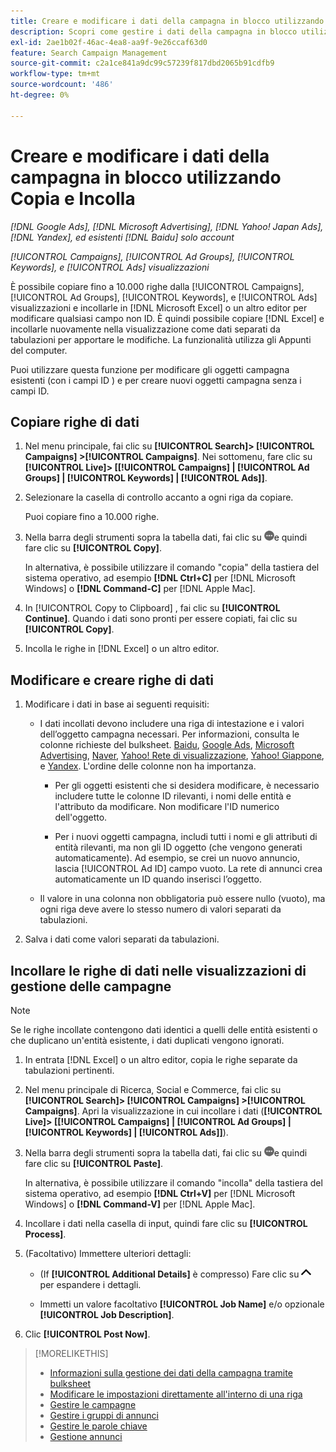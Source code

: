 ```yaml
---
title: Creare e modificare i dati della campagna in blocco utilizzando Copia e Incolla
description: Scopri come gestire i dati della campagna in blocco utilizzando la funzione di copia e incolla.
exl-id: 2ae1b02f-46ac-4ea8-aa9f-9e26ccaf63d0
feature: Search Campaign Management
source-git-commit: c2a1ce841a9dc99c57239f817dbd2065b91cdfb9
workflow-type: tm+mt
source-wordcount: '486'
ht-degree: 0%

---
```


# Creare e modificare i dati della campagna in blocco utilizzando Copia e Incolla

*[!DNL Google Ads], [!DNL Microsoft Advertising], [!DNL Yahoo! Japan Ads], [!DNL Yandex], ed esistenti [!DNL Baidu] solo account*

*[!UICONTROL Campaigns], [!UICONTROL Ad Groups], [!UICONTROL Keywords], e [!UICONTROL Ads] visualizzazioni*

È possibile copiare fino a 10.000 righe dalla [!UICONTROL Campaigns], [!UICONTROL Ad Groups], [!UICONTROL Keywords], e [!UICONTROL Ads] visualizzazioni e incollarle in [!DNL Microsoft Excel] o un altro editor per modificare qualsiasi campo non ID. È quindi possibile copiare [!DNL Excel] e incollarle nuovamente nella visualizzazione come dati separati da tabulazioni per apportare le modifiche. La funzionalità utilizza gli Appunti del computer.

Puoi utilizzare questa funzione per modificare gli oggetti campagna esistenti (con i campi ID ) e per creare nuovi oggetti campagna senza i campi ID.

## Copiare righe di dati

1. Nel menu principale, fai clic su **[!UICONTROL Search]> [!UICONTROL Campaigns] >[!UICONTROL Campaigns]**. Nei sottomenu, fare clic su **[!UICONTROL Live]> \[[!UICONTROL Campaigns] \| [!UICONTROL Ad Groups] \| [!UICONTROL Keywords] \| [!UICONTROL Ads]\]**.

1. Selezionare la casella di controllo accanto a ogni riga da copiare.

   Puoi copiare fino a 10.000 righe.

1. Nella barra degli strumenti sopra la tabella dati, fai clic su ![Altro](/help/search-social-commerce/assets/more.png "Altro")e quindi fare clic su **[!UICONTROL Copy]**.

   In alternativa, è possibile utilizzare il comando &quot;copia&quot; della tastiera del sistema operativo, ad esempio **[!DNL Ctrl+C]** per [!DNL Microsoft Windows] o **[!DNL Command-C]** per [!DNL Apple Mac].

1. In [!UICONTROL Copy to Clipboard] , fai clic su **[!UICONTROL Continue]**. Quando i dati sono pronti per essere copiati, fai clic su **[!UICONTROL Copy]**.

1. Incolla le righe in [!DNL Excel] o un altro editor.

## Modificare e creare righe di dati

1. Modificare i dati in base ai seguenti requisiti:

   * I dati incollati devono includere una riga di intestazione e i valori dell’oggetto campagna necessari. Per informazioni, consulta le colonne richieste del bulksheet. [Baidu](/help/search-social-commerce/campaign-management/bulksheets/bulksheet-data-formats/bulksheet-data-baidu.md), [Google Ads](/help/search-social-commerce/campaign-management/bulksheets/bulksheet-data-formats/bulksheet-data-google.md), [Microsoft Advertising](/help/search-social-commerce/campaign-management/bulksheets/bulksheet-data-formats/bulksheet-data-microsoft.md), [Naver](/help/search-social-commerce/campaign-management/bulksheets/bulksheet-data-formats/bulksheet-data-naver.md), [Yahoo! Rete di visualizzazione](/help/search-social-commerce/campaign-management/bulksheets/bulksheet-data-formats/bulksheet-data-yahoo-display-network.md), [Yahoo! Giappone](/help/search-social-commerce/campaign-management/bulksheets/bulksheet-data-formats/bulksheet-data-yahoo-japan.md), e [Yandex](/help/search-social-commerce/campaign-management/bulksheets/bulksheet-data-formats/bulksheet-data-yandex.md). L&#39;ordine delle colonne non ha importanza.

      * Per gli oggetti esistenti che si desidera modificare, è necessario includere tutte le colonne ID rilevanti, i nomi delle entità e l&#39;attributo da modificare. Non modificare l&#39;ID numerico dell&#39;oggetto.

      * Per i nuovi oggetti campagna, includi tutti i nomi e gli attributi di entità rilevanti, ma non gli ID oggetto (che vengono generati automaticamente). Ad esempio, se crei un nuovo annuncio, lascia [!UICONTROL Ad ID] campo vuoto. La rete di annunci crea automaticamente un ID quando inserisci l’oggetto.

   * Il valore in una colonna non obbligatoria può essere nullo (vuoto), ma ogni riga deve avere lo stesso numero di valori separati da tabulazioni.

1. Salva i dati come valori separati da tabulazioni.

## Incollare le righe di dati nelle visualizzazioni di gestione delle campagne

>[!NOTE]
>
>Se le righe incollate contengono dati identici a quelli delle entità esistenti o che duplicano un&#39;entità esistente, i dati duplicati vengono ignorati.

1. In entrata [!DNL Excel] o un altro editor, copia le righe separate da tabulazioni pertinenti.

1. Nel menu principale di Ricerca, Social e Commerce, fai clic su **[!UICONTROL Search]> [!UICONTROL Campaigns] >[!UICONTROL Campaigns]**. Apri la visualizzazione in cui incollare i dati (**[!UICONTROL Live]> \[[!UICONTROL Campaigns] \| [!UICONTROL Ad Groups] \| [!UICONTROL Keywords] \| [!UICONTROL Ads]\]**).

1. Nella barra degli strumenti sopra la tabella dati, fai clic su ![Altro](/help/search-social-commerce/assets/more.png "Altro")e quindi fare clic su **[!UICONTROL Paste]**.

   In alternativa, è possibile utilizzare il comando &quot;incolla&quot; della tastiera del sistema operativo, ad esempio **[!DNL Ctrl+V]** per [!DNL Microsoft Windows] o **[!DNL Command-V]** per [!DNL Apple Mac].

1. Incollare i dati nella casella di input, quindi fare clic su **[!UICONTROL Process]**.

1. (Facoltativo) Immettere ulteriori dettagli:

   * (If **[!UICONTROL Additional Details]** è compresso) Fare clic su ![Apri](/help/search-social-commerce/assets/chevron-up.png "Apri") per espandere i dettagli.

   * Immetti un valore facoltativo **[!UICONTROL Job Name]** e/o opzionale **[!UICONTROL Job Description]**.

1. Clic **[!UICONTROL Post Now]**.


>[!MORELIKETHIS]
>
>* [Informazioni sulla gestione dei dati della campagna tramite bulksheet](/help/search-social-commerce/campaign-management/bulksheets/bulksheet-about.md)
>* [Modificare le impostazioni direttamente all&#39;interno di una riga](/help/search-social-commerce/common-tasks/settings-edit-within-row.md)
>* [Gestire le campagne](/help/search-social-commerce/campaign-management/campaigns/campaign-manage.md)
>* [Gestire i gruppi di annunci](/help/search-social-commerce/campaign-management/campaigns/ad-group-manage.md)
>* [Gestire le parole chiave](/help/search-social-commerce/campaign-management/campaigns/keyword-manage.md)
>* [Gestione annunci](/help/search-social-commerce/campaign-management/campaigns/ad-manage.md)
